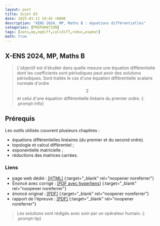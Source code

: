 ```yaml
---
layout: post
title: Sujet 03
date: 2025-03-12 19:45 +0000
description: "XENS 2024, MP, Maths B : équations différentielles"
categories: [PRÉPARATION]
tags: [xens,mp,eqdiff,calcdiff,reduc,expmat]
math: true
---
```


## X-ENS 2024, MP, Maths B 

> L'objectif est d'étudier dans quelle mesure une équation différentielle dont les coefficients sont périodiques peut avoir des solutions périodiques. Sont traités le cas d'une équation différentielle scalaire normale d'ordre $$2$$ et celui d'une équation différentielle linéaire du premier ordre. 
{: .prompt-info} 

## Prérequis 

Les outils utilisés couvrent plusieurs chapitres : 
- équations différentielles linéaires (du premier et du second ordre).
- topologie et calcul différentiel ;
- exponentielle matricielle ;
- réductions des matrices carrées.



### Liens 
- page web dédié : [[HTML]](https://texbouja.github.io/cpge-preparation/part-anaproba-4.html)
    {:target="_blank" rel="noopener noreferrer"} 
- Énoncé avec corrigé : [[PDF avec hyperliens]](/cpgem/assets/pdf/xens2024mpbc.pdf)
    {:target="_blank" rel="noopener noreferrer"}
- énoncé original : [[PDF]](/cpgem/assets/pdf/xens2024mpbe.pdf)
    {:target="_blank" rel="noopener noreferrer"}
- rapport de l'épreuve : [[PDF]](/cpgem/assets/pdf/xens2024mpbr.pdf)
    {:target="_blank" rel="noopener noreferrer"}

> Les solutions sont rédigés avec soin par un opérateur humain.
{: .prompt-tip} 

